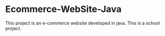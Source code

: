 # Ecommerce-WebSite-Java
This project is an e-commerce website developed in java. This is a school project.
